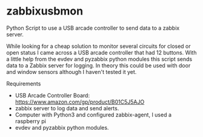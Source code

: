 # zabbixusbmon
Python Script to use a USB arcade controller to send data to a zabbix server.

While looking for a cheap solution to monitor several circuits for closed or open status I came across a USB arcade controller that had 12 buttons.  With a little help from the evdev and pyzabbix python modules this script sends data to a Zabbix server for logging.  In theory this could be used with door and window sensors although I haven't tested it yet. 

Requirements
   * USB Arcade Controller Board: https://www.amazon.com/gp/product/B01C5J5AJO
   * zabbix server to log data and send alerts.
   * Computer with Python3 and configured zabbix-agent, I used a raspberry pi 
   * evdev and pyzabbix python modules.






   



